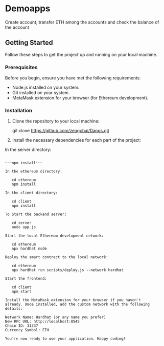 # Demoapps

Create account, transfer ETH among the accounts and check the balance of the account

## Getting Started

Follow these steps to get the project up and running on your local machine.

### Prerequisites

Before you begin, ensure you have met the following requirements:

- Node.js installed on your system.
- Git installed on your system.
- MetaMask extension for your browser (for Ethereum development).

### Installation

1. Clone the repository to your local machine:

   git clone https://github.com/zengchai/Dapps.git


2. Install the necessary dependencies for each part of the project:

In the server directory:

~~~cd server~~~

~~~npm install~~~

In the ethereum directory:

   cd ethereum
   npm install

In the client directory:

   cd client
   npm install

To Start the backend server:

   cd server
   node app.js

Start the local Ethereum development network:

   cd ethereum
   npx hardhat node

Deploy the smart contract to the local network:

   cd ethereum
   npx hardhat run scripts/deploy.js --network hardhat

Start the frontend:

   cd client
   npm start

Install the MetaMask extension for your browser if you haven't already. Once installed, add the custom network with the following details:

Network Name: Hardhat (or any name you prefer)
New RPC URL: http://localhost:8545
Chain ID: 31337
Currency Symbol: ETH

You're now ready to use your application. Happy coding!